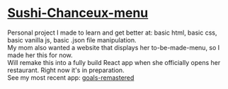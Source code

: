 # [Sushi-Chanceux-menu](https://nanoscience202.github.io/Sushi-Chanceux-menu/)
Personal project I made to learn and get better at: basic html, basic css, basic vanilla js, basic .json file manipulation. <br />
My mom also wanted a website that displays her to-be-made-menu, so I made her this for now. <br />
Will remake this into a fully build React app when she officially opens her restaurant. Right now it's in preparation. <br />
See my most recent app: [goals-remastered](https://github.com/mingli202/goals-remastered)
